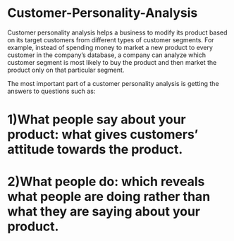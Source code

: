 # Customer-Personality-Analysis
Customer personality analysis helps a business to modify its product based on its target customers from different types of customer segments. For example, instead of spending money to market a new product to every customer in the company’s database, a company can analyze which customer segment is most likely to buy the product and then market the product only on that particular segment.


The most important part of a customer personality analysis is getting the answers to questions such as:

# 1)What people say about your product: what gives customers’ attitude towards the product.
# 2)What people do: which reveals what people are doing rather than what they are saying about your product.
